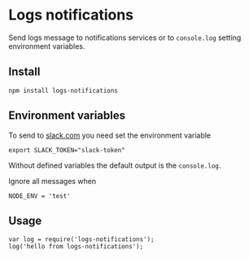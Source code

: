 # Logs notifications

Send logs message to notifications services or to `console.log` setting environment variables.

## Install

    npm install logs-notifications

## Environment variables

To send to [slack.com](https://slack.com/) you need set the environment variable

    export SLACK_TOKEN="slack-token"

Without defined variables the default output is the `console.log`.

Ignore all messages when

    NODE_ENV = 'test'

## Usage

    var log = require('logs-notifications');
    log('hello from logs-notifications');

